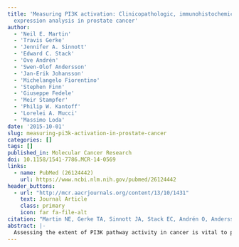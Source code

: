 ```yaml
---
title: 'Measuring PI3K activation: Clinicopathologic, immunohistochemical, and RNA
  expression analysis in prostate cancer'
author:
  - 'Neil E. Martin'
  - 'Travis Gerke'
  - 'Jennifer A. Sinnott'
  - 'Edward C. Stack'
  - 'Ove Andrén'
  - 'Swen-Olof Andersson'
  - 'Jan-Erik Johansson'
  - 'Michelangelo Fiorentino'
  - 'Stephen Finn'
  - 'Giuseppe Fedele'
  - 'Meir Stampfer'
  - 'Philip W. Kantoff'
  - 'Lorelei A. Mucci'
  - 'Massimo Loda'
date: '2015-10-01'
slug: measuring-pi3k-activation-in-prostate-cancer
categories: []
tags: []
published_in: Molecular Cancer Research
doi: 10.1158/1541-7786.MCR-14-0569
links:
  - name: PubMed (26124442)
    url: https://www.ncbi.nlm.nih.gov/pubmed/26124442
header_buttons:
  - url: "http://mcr.aacrjournals.org/content/13/10/1431"
    text: Journal Article
    class: primary
    icon: far fa-file-alt
citation: "Martin NE, Gerke TA, Sinnott JA, Stack EC, Andrén O, Andersson S, Johansson J, Fiorentino M, Finn S, Fedele G, Stampfer MJ, Kantoff PW, Mucci LA, Loda MF. Measuring PI3K activation: Clinicopathologic, immunohistochemical, and RNA expression analysis in prostate cancer. Mol Cancer Res 2015; 13(10): 1431--1440. PMID: 26124442. PMCID: PMC4618038."
abstract: |-
  Assessing the extent of PI3K pathway activity in cancer is vital to predicting sensitivity to PI3K-targeting drugs, but the best biomarker of PI3K pathway activity in archival tumor specimens is unclear. Here, PI3K pathway activation was assessed, in clinical tissue from 1,021 men with prostate cancers, using multiple pathway nodes that include PTEN, phosphorylated AKT (pAKT), phosphorylated ribosomal protein S6 (pS6), and stathmin. Based on these markers, a 9-point score of PI3K activation was created using the combined intensity of the 4-markers and analyzed its association with proliferation (Ki67), apoptosis (TUNEL), and androgen receptor (AR) status, as well as pathologic features and cancer-specific outcomes. In addition, the PI3K activation score was compared with mRNA expression profiling data for a large subset of men. Interestingly, those tumors with higher PI3K activation scores also had higher Gleason grade (P = 0.006), increased AR (r = 0.37; P < 0.001) and Ki67 (r = 0.24; P < 0.001), and decreased TUNEL (r = -0.12; P = 0.003). Although the PI3K activation score was not associated with an increased risk of lethal outcome, a significant interaction between lethal outcome, Gleason and high PI3K score (P = 0.03) was observed. Finally, enrichment of PI3K-specific pathways was found in the mRNA expression patterns differentiating the low and high PI3K activation scores; thus, the 4-marker IHC score of PI3K pathway activity correlates with features of PI3K activation.
---
```


<!--
## Common icons

Font Awesome: https://fontawesome.com/icons
Academic Icons: http://jpswalsh.github.io/academicons/

github: fab fa-github
twitter: fab fa-twitter
rocket (app): fas fa-rocket
biorxiv: ai ai-biorxiv
arvix: ai ai-arxiv
doi: ai ai-doi
pubmed: ai ai-pubmed
generic paper: far fa-file-alt
generic project: fas fa-briefcase
-->

<!--
You can include extra content here as markdown.
It will render after Abstract and Links and before Citation.
-->
